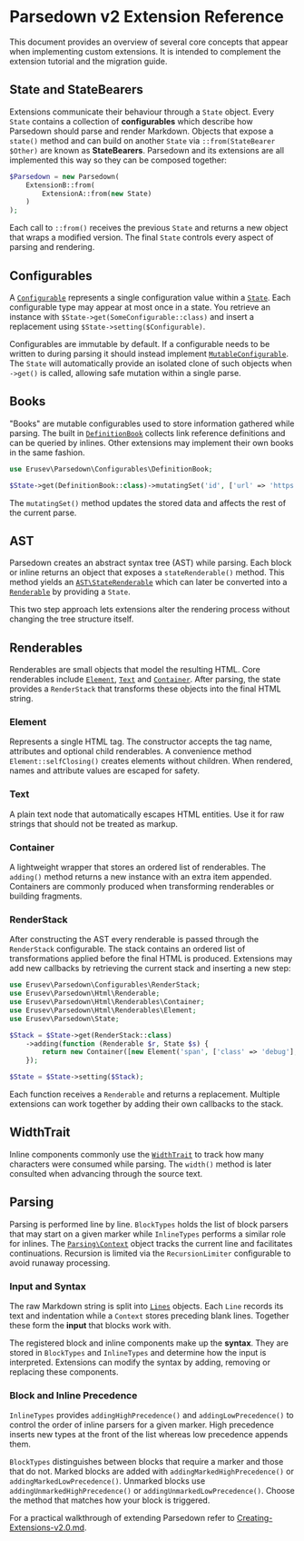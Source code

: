 # Parsedown v2 Extension Reference

This document provides an overview of several core concepts that appear when implementing custom extensions.
It is intended to complement the extension tutorial and the migration guide.

## State and StateBearers

Extensions communicate their behaviour through a `State` object. Every
`State` contains a collection of **configurables** which describe how
Parsedown should parse and render Markdown. Objects that expose a
`state()` method and can build on another `State` via
`::from(StateBearer $Other)` are known as **StateBearers**. Parsedown
and its extensions are all implemented this way so they can be composed
together:

```php
$Parsedown = new Parsedown(
    ExtensionB::from(
        ExtensionA::from(new State)
    )
);
```

Each call to `::from()` receives the previous `State` and returns a new
object that wraps a modified version. The final `State` controls every
aspect of parsing and rendering.

## Configurables

A [`Configurable`](../src/Configurable.php) represents a single configuration value within a [`State`](../src/State.php).
Each configurable type may appear at most once in a state. You retrieve an instance with `$State->get(SomeConfigurable::class)`
and insert a replacement using `$State->setting($Configurable)`.

Configurables are immutable by default. If a configurable needs to be written to during parsing it should instead implement
[`MutableConfigurable`](../src/MutableConfigurable.php). The `State` will automatically provide an isolated clone of such
objects when `->get()` is called, allowing safe mutation within a single parse.

## Books

"Books" are mutable configurables used to store information gathered while parsing. The built in
[`DefinitionBook`](../src/Configurables/DefinitionBook.php) collects link reference definitions and can be queried by
inlines. Other extensions may implement their own books in the same fashion.

```php
use Erusev\Parsedown\Configurables\DefinitionBook;

$State->get(DefinitionBook::class)->mutatingSet('id', ['url' => 'https://example.com', 'title' => null]);
```

The `mutatingSet()` method updates the stored data and affects the rest of the current parse.

## AST

Parsedown creates an abstract syntax tree (AST) while parsing. Each block or inline returns an object that exposes a
`stateRenderable()` method. This method yields an [`AST\StateRenderable`](../src/AST/StateRenderable.php) which can later be
converted into a [`Renderable`](../src/Html/Renderable.php) by providing a `State`.

This two step approach lets extensions alter the rendering process without changing the tree structure itself.

## Renderables

Renderables are small objects that model the resulting HTML. Core renderables include [`Element`](../src/Html/Renderables/Element.php),
[`Text`](../src/Html/Renderables/Text.php) and [`Container`](../src/Html/Renderables/Container.php). After parsing, the state
provides a `RenderStack` that transforms these objects into the final HTML string.

### Element

Represents a single HTML tag. The constructor accepts the tag name, attributes and optional child renderables. A convenience method `Element::selfClosing()` creates elements without children. When rendered, names and attribute values are escaped for safety.

### Text

A plain text node that automatically escapes HTML entities. Use it for raw strings that should not be treated as markup.

### Container

A lightweight wrapper that stores an ordered list of renderables. The `adding()` method returns a new instance with an extra item appended. Containers are commonly produced when transforming renderables or building fragments.

### RenderStack

After constructing the AST every renderable is passed through the
`RenderStack` configurable. The stack contains an ordered list of
transformations applied before the final HTML is produced. Extensions may
add new callbacks by retrieving the current stack and inserting a new
step:

```php
use Erusev\Parsedown\Configurables\RenderStack;
use Erusev\Parsedown\Html\Renderable;
use Erusev\Parsedown\Html\Renderables\Container;
use Erusev\Parsedown\Html\Renderables\Element;
use Erusev\Parsedown\State;

$Stack = $State->get(RenderStack::class)
    ->adding(function (Renderable $r, State $s) {
        return new Container([new Element('span', ['class' => 'debug'], $r)]);
    });

$State = $State->setting($Stack);
```

Each function receives a `Renderable` and returns a replacement. Multiple
extensions can work together by adding their own callbacks to the stack.

## WidthTrait

Inline components commonly use the [`WidthTrait`](../src/Components/Inlines/WidthTrait.php) to track how many characters were
consumed while parsing. The `width()` method is later consulted when advancing through the source text.

## Parsing

Parsing is performed line by line. `BlockTypes` holds the list of block parsers that may start on a given marker while
`InlineTypes` performs a similar role for inlines. The [`Parsing\Context`](../src/Parsing/Context.php) object tracks the
current line and facilitates continuations. Recursion is limited via the `RecursionLimiter` configurable to avoid runaway
processing.

### Input and Syntax

The raw Markdown string is split into [`Lines`](../src/Parsing/Lines.php) objects.
Each `Line` records its text and indentation while a `Context` stores preceding
blank lines. Together these form the **input** that blocks work with.

The registered block and inline components make up the **syntax**. They are
stored in `BlockTypes` and `InlineTypes` and determine how the input is
interpreted. Extensions can modify the syntax by adding, removing or replacing
these components.

### Block and Inline Precedence

`InlineTypes` provides `addingHighPrecedence()` and `addingLowPrecedence()` to
control the order of inline parsers for a given marker. High precedence inserts
new types at the front of the list whereas low precedence appends them.

`BlockTypes` distinguishes between blocks that require a marker and those that
do not. Marked blocks are added with `addingMarkedHighPrecedence()` or
`addingMarkedLowPrecedence()`. Unmarked blocks use
`addingUnmarkedHighPrecedence()` or `addingUnmarkedLowPrecedence()`. Choose the
method that matches how your block is triggered.

For a practical walkthrough of extending Parsedown refer to
[Creating-Extensions-v2.0.md](Creating-Extensions-v2.0.md).
